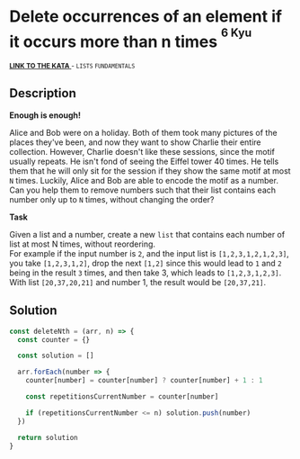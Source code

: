 <h1>Delete occurrences of an element if it occurs more than n times <sup><sup>6 Kyu</sup></sup></h1>

<sup>
  <a href="https://www.codewars.com/kata/554ca54ffa7d91b236000023">
    <strong>LINK TO THE KATA</strong>
  </a> - <code>LISTS</code> <code>FUNDAMENTALS</code>
</sup>

## Description

**Enough is enough!**

Alice and Bob were on a holiday. Both of them took many pictures of the places they've been, and now they want to show Charlie their entire collection. However, Charlie doesn't like these sessions, since the motif usually repeats. He isn't fond of seeing the Eiffel tower 40 times.
He tells them that he will only sit for the session if they show the same motif at most `N` times. Luckily, Alice and Bob are able to encode the motif as a number. Can you help them to remove numbers such that their list contains each number only up to `N` times, without changing the order?

**Task**

Given a list and a number, create a new `list` that contains each number of list at most N times, without reordering.<br>
For example if the input number is `2`, and the input list is `[1,2,3,1,2,1,2,3]`, you take `[1,2,3,1,2]`, drop the next `[1,2]` since this would lead to `1` and `2` being in the result `3` times, and then take 3, which leads to `[1,2,3,1,2,3]`.
With list `[20,37,20,21]` and number 1, the result would be `[20,37,21]`.

## Solution

```javascript
const deleteNth = (arr, n) => {
  const counter = {}

  const solution = []

  arr.forEach(number => {
    counter[number] = counter[number] ? counter[number] + 1 : 1

    const repetitionsCurrentNumber = counter[number]

    if (repetitionsCurrentNumber <= n) solution.push(number)
  })

  return solution
}
```
